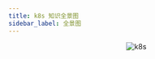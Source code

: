 ```yaml
---
title: k8s 知识全景图
sidebar_label: 全景图
---
```


<div align="center">
<img src={require('./static/Kubernetes.png').default} alt="k8s" />
</div>

